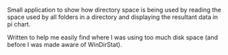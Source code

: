Small application to show how directory space is being used by reading the space used by all folders in a directory and displaying the resultant data in pi chart.

Written to help me easily find where I was using too much disk space (and before I was made aware of WinDirStat).
